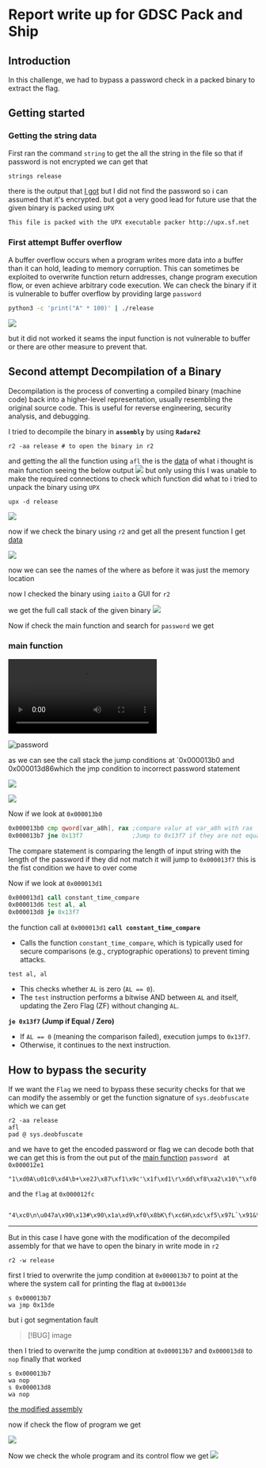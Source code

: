 # Report write up for GDSC Pack and Ship

## Introduction

In this challenge, we had to bypass a password check in a packed binary to extract the flag.

## Getting started 

### Getting the string data
First ran the command `string` to get the all the string in the file 
so that if password is not encrypted we can get that 
```shell
strings release
```

there is the output that [I got](stringdata.txt) but I did not find the password so i can assumed that it's encrypted.
but got a very good lead for future use that the given binary is packed using `UPX`

```txt
This file is packed with the UPX executable packer http://upx.sf.net
```
### First attempt  Buffer overflow

A buffer overflow occurs when a program writes more data into a buffer than it can hold, leading to memory corruption. This can sometimes be exploited to overwrite function return addresses, change program execution flow, or even achieve arbitrary code execution.
We can check the binary if it is vulnerable to buffer overflow by providing large `password`

``` bash
python3 -c 'print("A" * 100)' | ./release
```

![](bufferoverflow.png)

but it did not worked it seams the input function is not vulnerable to buffer or there are other measure to prevent that.

## Second attempt Decompilation of a Binary
Decompilation is the process of converting a compiled binary (machine code) back into a higher-level representation, usually resembling the original source code. This is useful for reverse engineering, security analysis, and debugging.

I tried to decompile the binary in **`assembly`** by using **`Radare2`**

```shell
r2 -aa release # to open the binary in r2
```

and getting the all the function using `afl` the is the  [data](without_upd.txt) of what i thought is main function seeing the below output
![](r2_without_upx.png)
but only using this I was unable to make the required connections to check which function did what to i tried to unpack the binary using `UPX`

```shell
upx -d release 
```

![](upx_unpacking.png)

now if we check the binary using `r2` and get all the present function I get [data](with_upd.txt)

![](r2_with_upx.png)

now we can see the names of the where as before it was just the memory location

now I  checked the binary using `iaito` a GUI for `r2`

we get the full call stack of the given binary
![](gdsc_bin.png)

Now if check the main function and search for `password` we get 

### main function

![Main function](main.webm)

![password](r2_find_pass.png)

as we can see the call stack the jump conditions at `0x000013b0 and 0x000013d86which the jmp condition to incorrect password statement

![](r2_unmodified_asm.png)

![](iaito_unmodified_asm_graph.png)

Now if we look at `0x000013b0`
```asm
0x000013b0 cmp qword[var_a8h], rax ;compare valur at var_a8h with rax
0x000013b7 jne 0x13f7              ;Jump to 0x13f7 if they are not equal
```

The compare statement is comparing the length of input string with the length of the password if they did not match it will jump to `0x000013f7` this is the fist condition we have to over come

Now if we look at `0x000013d1`

```asm
0x000013d1 call constant_time_compare
0x000013d6 test al, al
0x000013d8 je 0x13f7
```

the function call at `0x000013d1`  **`call constant_time_compare`**
- Calls the function `constant_time_compare`, which is typically used for secure comparisons (e.g., cryptographic operations) to prevent timing attacks.

`test al, al`
- This checks whether `AL` is zero (`AL == 0`).
- The `test` instruction performs a bitwise AND between `AL` and itself, updating the Zero Flag (ZF) without changing `AL`.

**`je 0x13f7` (Jump if Equal / Zero)**
- If `AL == 0` (meaning the comparison failed), execution jumps to `0x13f7`.
- Otherwise, it continues to the next instruction.

## How to bypass the security 
If we want the `Flag` we need to bypass these security checks for that we can modify the assembly or get the function  signature of `sys.deobfuscate`  which we can get 

```shell
r2 -aa release
afl
pad @ sys.deobfuscate
```

and we have to get the encoded password or flag we can decode both that we can get 
this is from the out put of the [main function](with_upd.txt)
`password ` at `0x000012e1`
```password
"1\xd0A\u01c0\xd4\b+\xe2J\x87\xf1\x9c'\x1f\xd1\r\xdd\xf8\xa2\x10\"\xf0.\xf8\x83\x95a\xce,\xc34\xc0\n\u047a\x90\x13#\x90\x1a\xd9\xf0\x8bK\f\xc6H\xdc\xf5\x97L`\x91&\x83\xf4\xba\x13g\xd1O\xda\xf6\x9c"
```

and the `flag` at `0x000012fc`
```flag

"4\xc0\n\u047a\x90\x13#\x90\x1a\xd9\xf0\x8bK\f\xc6H\xdc\xf5\x97L`\x91&\x83\xf4\xba\x13g\xd1O\xda\xf6\x9c"
```

---

But in this case I have gone with the modification of the decompiled assembly
for that we have to open the binary in write mode in `r2`
```shell
r2 -w release 
```

first I tried to overwrite the jump condition at `0x000013b7` to point at the where the system call for printing the flag at `0x00013de`

```shell
s 0x000013b7
wa jmp 0x13de
```

but i got segmentation fault 
> [!BUG]
> image

then I tried to overwrite the jump condition at `0x000013b7` and `0x000013d8` to `nop` finally that worked

```shell 
s 0x000013b7
wa nop
s 0x000013d8
wa nop
```
[the modified assembly](r2_nop.png)

now if check the flow of program we get

![](iaito_nop.png)

Now we check the whole program and its control flow we get ![](gdsc_bin2.png)